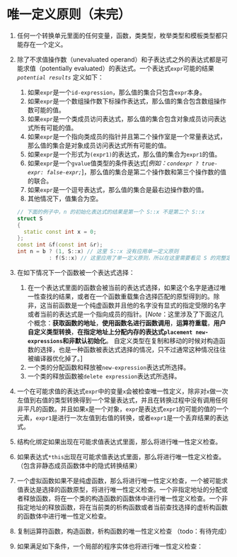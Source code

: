 # 唯一定义原则（未完）

1. 任何一个转换单元里面的任何变量，函数，类类型，枚举类型和模板类型都只能存在一个定义。
2. 除了不求值操作数（unevaluated operand）和子表达式之外的表达式都是可能求值（potentially evaluated）的表达式。一个表达式`expr`可能的结果 *`potential results`* 定义如下：
	1. 如果`expr`是一个`id-expression`，那么值的集合只包含`expr`本身。
	2. 如果`expr`是一个数组操作数下标操作表达式，那么值的集合包含数组操作数可能的值。
	3. 如果`expr`是一个类成员访问表达式，那么值的集合包含对象成员访问表达式所有可能的值。
	4. 如果`expr`是一个指向类成员的指针并且第二个操作室是一个常量表达式，那么值的集合是对象成员访问表达式所有可能的值。
	5. 如果`expr`是一个形式为`(expr1)`的表达式，那么值的集合为`expr1`的值。
	6. 如果`expr`是一个`gvalue`值类型的条件表达式[*例如：`condexpr ? true-expr: false-expr;`*]，那么值的集合是第二个操作数和第三个操作数的值的联合。
	7. 如果`expr`是一个逗号表达式，那么值的集合是最右边操作数的值。
	8. 其他情况下，值集合为空。
	
	```cpp
	// 下面的例子中，n 的初始化表达式的结果是第一个 S::x 不是第二个 S::x
	struct S
	{
      static const int x = 0;
	};
	const int &f(const int &r);
	int n = b ? (1, S::x) // 这里 S::x 没有应用单一定义原则
	          : f(S::x) // 这里应用了单一定义原则，所以在这里需要看见 S 的完整定义
	```
3. 在如下情况下一个函数被一个表达式选择：
	1. 在一个表达式里面的函数会被当前的表达式选择，如果这个名字是通过唯一性查找的结果，或者在一个函数重载集合选择匹配的原型得到的。除非，这当前函数是一个纯虚函数并且他的名字没有显式的指定受限的名字或者当前的表达式是一个指向成员的指针。[*Note*：这里涉及了下面这几个概念：**获取函数的地址**，**使用函数名进行函数调用**，**运算符重载**，**用户自定义类型转换**，**在指定地址上分配内存的表达式`placement new-expressions`**和**非默认初始化**。 自定义类型在复制和移动的时候对构造函数的选择，也是一种函数被表达式选择的情况，只不过通常这种情况往往被编译器优化掉了。]
	2. 一个类的分配函数和释放被`new-expression`表达式所选择。
	3. 一个类的释放函数被`delete expression`表达式所选择。
4. 一个在可能求值的表达式`expr`中的变量`x`会被检查唯一性定义，除非对`x`做一次左值到右值的类型转换得到一个常量表达式，并且在转换过程中没有调用任何非平凡的函数。并且如果`x`是一个对象，`expr`是表达式`expr1`的可能的值的一个元素，`expr1`是进行一次左值到右值的转换，或者`expr1`是一个丢弃结果的表达式。
5. 结构化绑定如果出现在可能求值表达式里面，那么将进行唯一性定义检查。
6. 如果表达式`*this`出现在可能求值表达式里面，那么将进行唯一性定义检查。（包含非静态成员函数体中的隐式转换结果）
7. 一个虚拟函数如果不是纯虚函数，那么将进行唯一性定义检查，一个被可能求值表达是选择的函数原型，将进行唯一性定义检查。一个非指定地址的分配或者释放函数，将在一个类的构造函数的函数体中进行唯一性定义检查。一个非指定地址的释放函数，将在当前类的析构函数或者当前查找选择的虚析构函数的函数体中进行唯一性定义检查。
8. 复制运算符函数，构造函数，析构函数的唯一性定义检查 （todo：有待完成）
9. 如果满足如下条件，一个局部的程序实体也将进行唯一性定义检查：
	